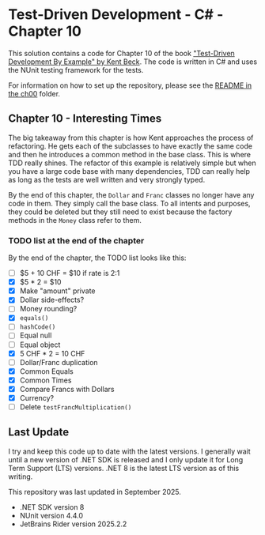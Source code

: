 # Test-Driven Development - C# - Chapter 10

This solution contains a code for Chapter 10 of the book ["Test-Driven Development By Example" by 
Kent Beck](https://a.co/d/1sr05eT). The code is written in C# and uses the NUnit testing framework for the tests. 

For information on how to set up the repository, please see the [README in the ch00](../ch00/README.md) folder.

## Chapter 10 - Interesting Times
The big takeaway from this chapter is how Kent approaches the process of refactoring. He gets each of the subclasses to
have exactly the same code and then he introduces a common method in the base class. This is where TDD really shines. The
refactor of this example is relatively simple but when you have a large code base with many dependencies, TDD can really
help as long as the tests are well written and very strongly typed.

By the end of this chapter, the `Dollar` and `Franc` classes no longer have any code in them. They simply call the base 
class. To all intents and purposes, they could be deleted but they still need to exist because the factory methods in the
`Money` class refer to them.

### TODO list at the end of the chapter
By the end of the chapter, the TODO list looks like this:
- [ ] \$5 + 10 CHF = $10 if rate is 2:1
- [x] \$5 * 2 = $10
- [x] Make "amount" private
- [x] Dollar side-effects?
- [ ] Money rounding?
- [x] `equals()`
- [ ] `hashCode()`
- [ ] Equal null
- [ ] Equal object
- [x] 5 CHF * 2 = 10 CHF
- [ ] Dollar/Franc duplication
- [x] Common Equals
- [x] Common Times
- [x] Compare Francs with Dollars
- [X] Currency?
- [ ] Delete `testFrancMultiplication()`

## Last Update
I try and keep this code up to date with the latest versions. I generally wait until a new version of .NET SDK is 
released and I only update it for Long Term Support (LTS) versions. .NET 8 is the latest LTS version as of this writing.

This repository was last updated in September 2025.
- .NET SDK version 8
- NUnit version 4.4.0
- JetBrains Rider version 2025.2.2